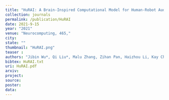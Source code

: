 ```yaml
---
title: "HuRAI: A Brain-Inspired Computational Model for Human-Robot Auditory Interface"
collection: journals
permalink: /publication/HuRAI
date: 2021-9-15
year: "2021"
venue: "Neurocomputing, 465,"
city: 
state: ""
thumbnail: "HuRAI.png"
teaser : 
authors: "Jibin Wu*, Qi Liu*, Malu Zhang, Zihan Pan, Haizhou Li, Kay Chen Tan"
bibtex: HuRAI.txt
uri: HuRAI.pdf
arxiv: 
project: 
source: 
poster: 
data:
---
```

